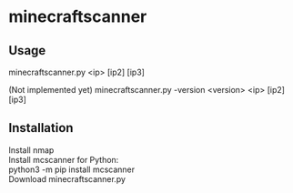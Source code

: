 # minecraftscanner
## Usage
minecraftscanner.py \<ip> \[ip2] \[ip3]

(Not implemented yet)
minecraftscanner.py -version \<version> \<ip> \[ip2] \[ip3]

## Installation
Install nmap\
Install mcscanner for Python:\
python3 -m pip install mcscanner\
Download minecraftscanner.py
